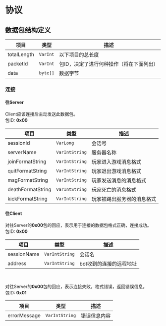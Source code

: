 # 协议

## 数据包结构定义
| 项目          | 类型       | 描述                    |
|-------------|----------|-----------------------|
| totalLength | `VarInt` | 以下项目的总长度              |
| packetId    | `VarInt` | 包ID，决定了进行何种操作（将在下面列出） |
| data        | `byte[]` | 数据字节                  |

### 连接
#### 往Server
Client应该连接后主动发送此数据包。  
包ID: **0x00**

| 项目                | 类型             | 描述            |
|-------------------|----------------|---------------|
| sessionId         | `VarLong`      | 会话号           |
| serverName        | `VarIntString` | 服务器名称         |
| joinFormatString  | `VarIntString` | 玩家进入游戏消息格式    |
| quitFormatString  | `VarIntString` | 玩家退出游戏消息格式    |
| msgFormatString   | `VarIntString` | 玩家发送消息的消息格式   |
| deathFormatString | `VarIntString` | 玩家死亡的消息格式     |
| kickFormatString  | `VarIntString` | 玩家被踢出服务器的消息格式 |

#### 往Client
对往Server的**0x00**包的回应，表示用于连接的数据包格式正确，连接成功。  
包ID: **0x00**

| 项目          | 类型             | 描述            |
|-------------|----------------|---------------|
| sessionName | `VarIntString` | 会话名           |
| address     | `VarIntString` | bot收到的连接的远程地址 |
<br>


对往Server的**0x00**包的回应，表示连接失败，格式错误，返回错误信息。  
包ID: **0x01**

| 项目           | 类型             | 描述     |
|--------------|----------------|--------|
| errorMessage | `VarIntString` | 错误信息内容 |